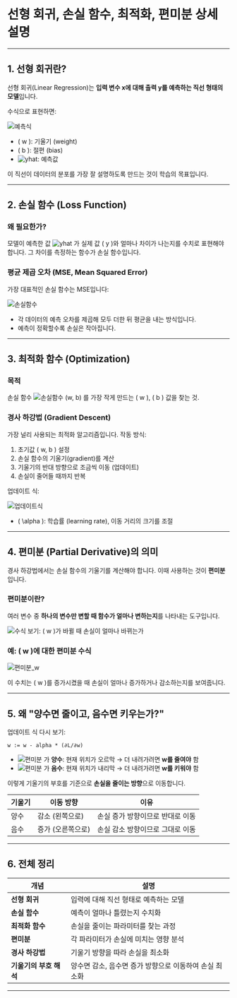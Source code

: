 # 선형 회귀, 손실 함수, 최적화, 편미분 상세 설명

---

## 1. 선형 회귀란?

선형 회귀(Linear Regression)는 **입력 변수 x에 대해 출력 y를 예측하는 직선 형태의 모델**입니다. 

수식으로 표현하면:

![예측식](https://latex.codecogs.com/svg.image?%5Chat%7By%7D%20%3D%20wx%20%2B%20b)

- \( w \): 기울기 (weight)
- \( b \): 절편 (bias)
- ![yhat](https://latex.codecogs.com/svg.image?\hat{y}): 예측값

이 직선이 데이터의 분포를 가장 잘 설명하도록 만드는 것이 학습의 목표입니다.

---

## 2. 손실 함수 (Loss Function)

### 왜 필요한가?

모델이 예측한 값  ![yhat](https://latex.codecogs.com/svg.image?\hat{y}) 가 실제 값 \( y \)와 얼마나 차이가 나는지를 수치로 표현해야 합니다. 그 차이를 측정하는 함수가 손실 함수입니다.

### 평균 제곱 오차 (MSE, Mean Squared Error)

가장 대표적인 손실 함수는 MSE입니다:

![손실함수](https://latex.codecogs.com/svg.image?%5Cmathcal%7BL%7D(w%2C%20b)%20%3D%20%5Cfrac%7B1%7D%7Bn%7D%20%5Csum_%7Bi%3D1%7D%5E%7Bn%7D%20(y_i%20-%20%5Chat%7By%7D_i)%5E2%20%3D%20%5Cfrac%7B1%7D%7Bn%7D%20%5Csum_%7Bi%3D1%7D%5E%7Bn%7D%20(y_i%20-%20(wx_i%20%2B%20b))%5E2)

- 각 데이터의 예측 오차를 제곱해 모두 더한 뒤 평균을 내는 방식입니다.
- 예측이 정확할수록 손실은 작아집니다.

---

## 3. 최적화 함수 (Optimization)

### 목적


손실 함수 ![손실함수](https://latex.codecogs.com/svg.image?\\mathcal{L}) (w, b) 를 가장 작게 만드는 \( w \), \( b \) 값을 찾는 것.

### 경사 하강법 (Gradient Descent)

가장 널리 사용되는 최적화 알고리즘입니다. 작동 방식:

1. 초기값 \( w, b \) 설정
2. 손실 함수의 기울기(gradient)를 계산
3. 기울기의 반대 방향으로 조금씩 이동 (업데이트)
4. 손실이 줄어들 때까지 반복

업데이트 식:

![업데이트식](https://latex.codecogs.com/svg.image?w%20%3A%3D%20w%20-%20%5Calpha%20%5Ccdot%20%5Cfrac%7B%5Cpartial%20%5Cmathcal%7BL%7D%7D%7B%5Cpartial%20w%7D)

- \( \alpha \): 학습률 (learning rate), 이동 거리의 크기를 조절

---

## 4. 편미분 (Partial Derivative)의 의미

경사 하강법에서는 손실 함수의 기울기를 계산해야 합니다. 
이때 사용하는 것이 **편미분**입니다.

### 편미분이란?

여러 변수 중 **하나의 변수만 변할 때 함수가 얼마나 변하는지**를 나타내는 도구입니다.

![수식 보기](https://latex.codecogs.com/svg.image?\frac{\partial\mathcal{L}}{\partial{w}}): \( w \)가 바뀔 때 손실이 얼마나 바뀌는가

### 예: \( w \)에 대한 편미분 수식

![편미분_w](https://latex.codecogs.com/svg.image?%5Cfrac%7B%5Cpartial%20%5Cmathcal%7BL%7D%7D%7B%5Cpartial%20w%7D%20%3D%20-%5Cfrac%7B2%7D%7Bn%7D%20%5Csum%20x_i%20(y_i%20-%20%5Chat%7By%7D_i))

이 수치는 \( w \)를 증가시켰을 때 손실이 얼마나 증가하거나 감소하는지를 보여줍니다.

---

## 5. 왜 "양수면 줄이고, 음수면 키우는가?"

업데이트 식 다시 보기:

```text
w := w - alpha * (∂L/∂w)
```

- ![편미분](https://latex.codecogs.com/svg.image?\frac{\partial%20\mathcal{L}}{\partial%20w}) 가 **양수**: 현재 위치가 오르막 → 더 내려가려면 **w를 줄여야** 함
- ![편미분](https://latex.codecogs.com/svg.image?\frac{\partial%20\mathcal{L}}{\partial%20w}) 가 **음수**: 현재 위치가 내리막 → 더 내려가려면 **w를 키워야** 함

이렇게 기울기의 부호를 기준으로 **손실을 줄이는 방향**으로 이동합니다.

| 기울기 | 이동 방향 | 이유 |
|--------|------------|------|
| 양수  | 감소 (왼쪽으로) | 손실 증가 방향이므로 반대로 이동 |
| 음수  | 증가 (오른쪽으로) | 손실 감소 방향이므로 그대로 이동 |

---

## 6. 전체 정리

| 개념 | 설명 |
|------|------|
| **선형 회귀** | 입력에 대해 직선 형태로 예측하는 모델 |
| **손실 함수** | 예측이 얼마나 틀렸는지 수치화 |
| **최적화 함수** | 손실을 줄이는 파라미터를 찾는 과정 |
| **편미분** | 각 파라미터가 손실에 미치는 영향 분석 |
| **경사 하강법** | 기울기 방향을 따라 손실을 최소화 |
| **기울기의 부호 해석** | 양수면 감소, 음수면 증가 방향으로 이동하여 손실 최소화 |

---